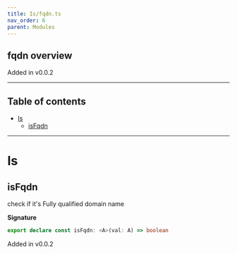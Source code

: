```yaml
---
title: Is/fqdn.ts
nav_order: 6
parent: Modules
---
```


## fqdn overview

Added in v0.0.2

---

<h2 class="text-delta">Table of contents</h2>

- [Is](#is)
  - [isFqdn](#isfqdn)

---

# Is

## isFqdn

check if it's Fully qualified domain name

**Signature**

```ts
export declare const isFqdn: <A>(val: A) => boolean
```

Added in v0.0.2
